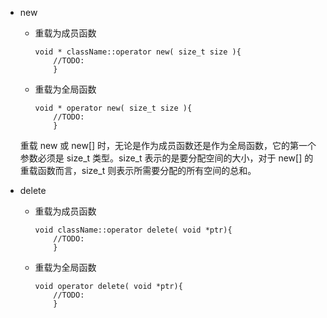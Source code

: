* new

  * 重载为成员函数

    ```
    void * className::operator new( size_t size ){
        //TODO:
        }
    ```

  * 重载为全局函数

    ```
    void * operator new( size_t size ){
        //TODO:
        }
    ```

  重载 new 或 new[] 时，无论是作为成员函数还是作为全局函数，它的第一个参数必须是 size_t 类型。size_t 表示的是要分配空间的大小，对于 new[] 的重载函数而言，size_t 则表示所需要分配的所有空间的总和。

* delete

  * 重载为成员函数

    ```
    void className::operator delete( void *ptr){
        //TODO:
        }
    ```

  * 重载为全局函数

    ```
    void operator delete( void *ptr){
        //TODO:
        }
    ```

    